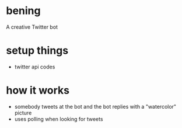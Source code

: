 # bening
A creative Twitter bot
# setup things
- twitter api codes
# how it works
- somebody tweets at the bot and the bot replies with a "watercolor" picture
- uses polling when looking for tweets
